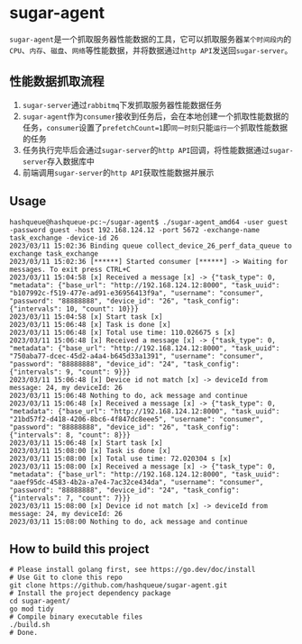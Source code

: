 # sugar-agent

`sugar-agent`是一个抓取服务器性能数据的工具，它可以抓取服务器`某个时间段内`的`CPU`、`内存`、`磁盘`、`网络`等性能数据，并将数据通过`http API`发送回`sugar-server`。

## 性能数据抓取流程
1. `sugar-server`通过`rabbitmq`下发抓取服务器性能数据任务
2. `sugar-agent`作为`consumer`接收到任务后，会在本地创建一个抓取性能数据的任务，`consumer`设置了`prefetchCount=1`即`同一时刻`只能`运行一个`抓取性能数据的任务
3. 任务执行完毕后会通过`sugar-server`的`http API`回调，将性能数据通过`sugar-server`存入数据库中
4. 前端调用`sugar-server`的`http API`获取性能数据并展示

## Usage

```shell
hashqueue@hashqueue-pc:~/sugar-agent$ ./sugar-agent_amd64 -user guest -password guest -host 192.168.124.12 -port 5672 -exchange-name task_exchange -device-id 26
2023/03/11 15:02:36 Binding queue collect_device_26_perf_data_queue to exchange task_exchange
2023/03/11 15:02:36 [******] Started consumer [******] -> Waiting for messages. To exit press CTRL+C
2023/03/11 15:04:58 [x] Received a message [x] -> {"task_type": 0, "metadata": {"base_url": "http://192.168.124.12:8000", "task_uuid": "b107992c-f519-477e-ad91-e36956413f9a", "username": "consumer", "password": "88888888", "device_id": "26", "task_config": {"intervals": 10, "count": 10}}}
2023/03/11 15:04:58 [x] Start task [x]
2023/03/11 15:06:48 [x] Task is done [x]
2023/03/11 15:06:48 [x] Total use time: 110.026675 s [x]
2023/03/11 15:06:48 [x] Received a message [x] -> {"task_type": 0, "metadata": {"base_url": "http://192.168.124.12:8000", "task_uuid": "750aba77-dcec-45d2-a4a4-b645d33a1391", "username": "consumer", "password": "88888888", "device_id": "24", "task_config": {"intervals": 9, "count": 9}}}
2023/03/11 15:06:48 [x] Device id not match [x] -> deviceId from message: 24, my deviceId: 26
2023/03/11 15:06:48 Nothing to do, ack message and continue
2023/03/11 15:06:48 [x] Received a message [x] -> {"task_type": 0, "metadata": {"base_url": "http://192.168.124.12:8000", "task_uuid": "21bd57f2-d418-4206-8bc6-4f847dc8eee5", "username": "consumer", "password": "88888888", "device_id": "26", "task_config": {"intervals": 8, "count": 8}}}
2023/03/11 15:06:48 [x] Start task [x]
2023/03/11 15:08:00 [x] Task is done [x]
2023/03/11 15:08:00 [x] Total use time: 72.020304 s [x]
2023/03/11 15:08:00 [x] Received a message [x] -> {"task_type": 0, "metadata": {"base_url": "http://192.168.124.12:8000", "task_uuid": "aaef95dc-4583-4b2a-a7e4-7ac32ce434da", "username": "consumer", "password": "88888888", "device_id": "24", "task_config": {"intervals": 7, "count": 7}}}
2023/03/11 15:08:00 [x] Device id not match [x] -> deviceId from message: 24, my deviceId: 26
2023/03/11 15:08:00 Nothing to do, ack message and continue
```

## How to build this project
```shell
# Please install golang first, see https://go.dev/doc/install
# Use Git to clone this repo
git clone https://github.com/hashqueue/sugar-agent.git
# Install the project dependency package
cd sugar-agent/
go mod tidy
# Compile binary executable files
./build.sh
# Done.
```
